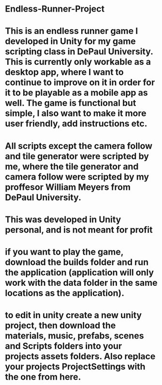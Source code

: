 # Endless-Runner-Project
# This is an endless runner game I developed in Unity for my game scripting class in DePaul University. This is currently only workable as a desktop app, where I want to continue to improve on it in order for it to be playable as a mobile app as well. The game is functional but simple, I also want to make it more user friendly, add instructions etc. 
# All scripts except the camera follow and tile generator were scripted by me, where the tile generator and camera follow were scripted by my proffesor William Meyers from DePaul University.
# This was developed in Unity personal, and is not meant for profit
# if you want to play the game, download the builds folder and run the application (application will only work with the data folder in the same locations as the application).
# to edit in unity create a new unity project, then download the materials, music, prefabs, scenes and Scripts folders into your projects assets folders. Also replace your projects ProjectSettings with the one from here. 
